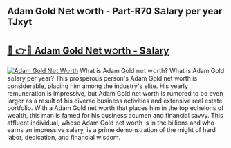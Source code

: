 ## Adam Gold N𝚎t w𝚘rth - Part-R70 S𝚊lary per year TJxyt

# <h2><a href="http://gc2grr.nevu.top/?p=Adam+Gold">🔗 👉🔴 Adam Gold N𝚎t w𝚘rth - S𝚊lary</a></h2>

[![Adam Gold N𝚎t W𝚘rth](https://i.imgur.com/Oavwk0R.jpeg)](http://gc2grr.nevu.top/?p=Adam+Gold)
What is Adam Gold n𝚎t w𝚘rth? What is Adam Gold s𝚊lary per year?
This prosperous person's Adam Gold net worth is considerable, placing him among the industry's elite. His yearly remuneration is impressive, but Adam Gold net worth is rumored to be even larger as a result of his diverse business activities and extensive real estate portfolio. With a Adam Gold net worth that places him in the top echelons of wealth, this man is famed for his business acumen and financial savvy. This affluent individual, whose Adam Gold net worth is in the billions and who earns an impressive salary, is a prime demonstration of the might of hard labor, dedication, and financial wisdom.
